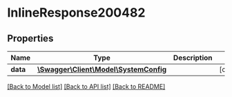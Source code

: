 # InlineResponse200482

## Properties
Name | Type | Description | Notes
------------ | ------------- | ------------- | -------------
**data** | [**\Swagger\Client\Model\SystemConfig**](SystemConfig.md) |  | [optional] 

[[Back to Model list]](../../README.md#documentation-for-models) [[Back to API list]](../../README.md#documentation-for-api-endpoints) [[Back to README]](../../README.md)

